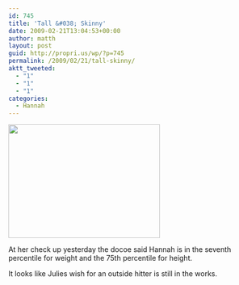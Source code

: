 ```yaml
---
id: 745
title: 'Tall &#038; Skinny'
date: 2009-02-21T13:04:53+00:00
author: matth
layout: post
guid: http://propri.us/wp/?p=745
permalink: /2009/02/21/tall-skinny/
aktt_tweeted:
  - "1"
  - "1"
  - "1"
categories:
  - Hannah
---
```

[<img src="http://hippeelee.com/blog/wp-content/uploads/2009/02/l-640-480-65d3ba4e-5536-4218-bd3a-fd666eb1fb611.jpeg" alt="" width="300" height="225" class="alignnone size-full wp-image-364" />](http://hippeelee.com/blog/wp-content/uploads/2009/02/l-640-480-65d3ba4e-5536-4218-bd3a-fd666eb1fb611.jpeg)

At her check up yesterday the docoe said Hannah is in the seventh percentile for weight and the 75th percentile for height. 

It looks like Julies wish for an outside hitter is still in the works.